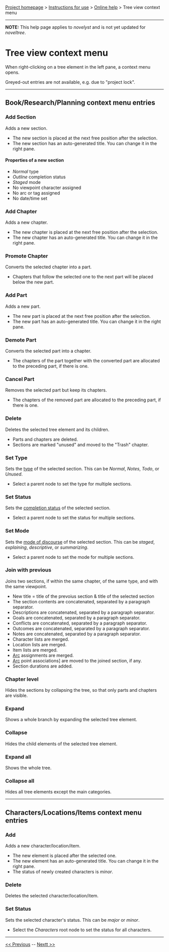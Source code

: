 [Project homepage](../index) > [Instructions for use](../usage) > [Online help](help) > Tree view context menu

--- 

**NOTE:** This help page applies to *novelyst* and is not yet updated for *noveltree*.

# Tree view context menu

When right-clicking on a tree element in the left pane, a context menu opens. 

Greyed-out entries are not available, e.g. due to "project lock".

---

## Book/Research/Planning context menu entries

### Add Section

Adds a new section.

- The new section is placed at the next free position after the selection.
- The new section has an auto-generated title. You can change it in the right pane.

#### Properties of a new section

- *Normal* type
- *Outline* completion status
- *Staged* mode
- No viewpoint character assigned
- No arc or tag assigned
- No date/time set

### Add Chapter

Adds a new chapter.

- The new chapter is placed at the next free position after the selection.
- The new chapter has an auto-generated title. You can change it in the right pane.

### Promote Chapter

Converts the selected chapter into a part. 

- Chapters that follow the selected one to the next part will be placed below the new part.

### Add Part

Adds a new part.
- The new part is placed at the next free position after the selection.
- The new part has an auto-generated title. You can change it in the right pane.

### Demote Part

Converts the selected part into a chapter.

- The chapters of the part together with the converted part are allocated to the preceding part, if there is one.

### Cancel Part

Removes the selected part but keep its chapters.

- The chapters of the removed part are allocated to the preceding part, if there is one. 

### Delete

Deletes the selected tree element and its children. 

- Parts and chapters are deleted.
- Sections are marked "unused" and moved to the "Trash" chapter. 

### Set Type

Sets the [type](basic_concepts) of the selected section. This can be *Normal*, *Notes*, *Todo*, or *Unused*.

- Select a parent node to set the type for multiple sections.

### Set Status

Sets the [completion status](basic_concepts) of the selected section.

- Select a parent node to set the status for multiple sections.

### Set Mode

Sets the [mode of discourse](basic_concepts) of the selected section. This can be *staged*, *explaining*, *descriptive*, or *summarizing*.

- Select a parent node to set the mode for multiple sections.

### Join with previous

Joins two sections, if within the same chapter, of the same type, and with the same viewpoint.

- New title = title of the prevoius section & title of the selected section
- The section contents are concatenated, separated by a paragraph separator.
- Descriptions are concatenated, separated by a paragraph separator.
- Goals are concatenated, separated by a paragraph separator.
- Conflicts are concatenated, separated by a paragraph separator.
- Outcomes are concatenated, separated by a paragraph separator.
- Notes are concatenated, separated by a paragraph separator.
- Character lists are merged.
- Location lists are merged.
- Item lists are merged.
- [Arc](arcs) assignments are merged.
- [Arc](arcs) point associations] are moved to the joined section, if any.
- Section durations are added.

### Chapter level

Hides the sections by collapsing the tree, so that only parts and chapters are visible.

### Expand

Shows a whole branch by expanding the selected tree element.

### Collapse

Hides the child elements of the selected tree element.

### Expand all

Shows the whole tree.

### Collapse all

Hides all tree elements except the main categories.

---

## Characters/Locations/Items context menu entries

### Add

Adds a new character/location/item.

- The new element is placed after the selected one.
- The new element has an auto-generated title. You can change it in the right pane.
- The status of newly created characters is *minor*.

### Delete

Deletes the selected character/location/item.

### Set Status

Sets the selected character's status. This can be *major* or *minor*.

- Select the *Characters* root node to set the status for all characters.

---

[<< Previous](tools_menu) -- [Nextt >>](toolbar)